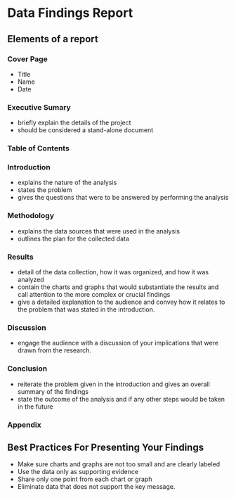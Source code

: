 # Data Findings Report

## Elements of a report

### Cover Page
- Title
- Name
- Date

### Executive Sumary
- briefly explain the details of the project
- should be considered a stand-alone document

### Table of Contents

### Introduction
- explains the nature of the analysis
- states the problem
- gives the questions that were to be answered by performing the analysis

### Methodology
- explains the data sources that were used in the analysis
- outlines the plan for the collected data

### Results
- detail of the data collection, how it was organized, and how it was analyzed
- contain the charts and graphs that would substantiate the results and call attention to the more complex or crucial findings
- give a detailed explanation to the audience and convey how it relates to the problem that was stated in the introduction.

### Discussion
- engage the audience with a discussion of your implications that were drawn from the research.

### Conclusion
- reiterate the problem given in the introduction and gives an overall summary of the findings
- state the outcome of the analysis and if any other steps would be taken in the future

### Appendix

## Best Practices For Presenting Your Findings
- Make sure charts and graphs are not too small and are clearly labeled
- Use the data only as supporting evidence
- Share only one point from each chart or graph
- Eliminate data that does not support the key message.

